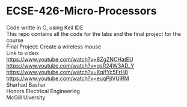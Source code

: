 # ECSE-426-Micro-Processors  
Code writte in C, using Keil IDE    
This repo contains all the code for the labs and the final project for the course  
Final Project: Create a wireless mouse  
Link to video:   
https://www.youtube.com/watch?v=8ZgZNCHatEU    
https://www.youtube.com/watch?v=gsR24W3AD_Y  
https://www.youtube.com/watch?v=KqjfYc5FrH8  
https://www.youtube.com/watch?v=euqPjIVUiRM  
Sharhad Bashar  
Honors Electrical Engineering  
McGill Uiversity  
